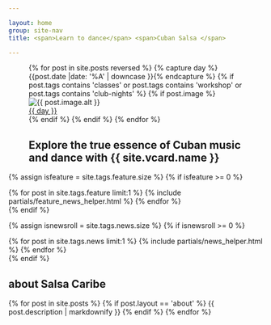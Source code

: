```yaml
---

layout: home
group: site-nav
title: <span>Learn to dance</span> <span>Cuban Salsa </span>

---
```

<section class="section event-list">
<figure class="figure-hero">
{% for post in site.posts reversed  %}
{%  capture day %}{{post.date |date: '%A' | downcase }}{% endcapture %}
{% if post.tags contains 'classes' or post.tags contains 'workshop' or post.tags contains 'club-nights' %}
{% if post.image %}
<div class="event-header">
  <div  data-alt="{{ post.image.alt }}" data-picture class="hero">
    <div data-src="{{ post.image.small }}"></div>
    <div data-src="{{ post.image.medium }}" data-media="(min-width: 400px)"></div>
    <div data-src="{{ post.image.medium@2x }}" data-media="(min-width: 400px) and (min-device-pixel-ratio: 2.0)"></div>
    <!--[if (lt IE 9) & (!IEMobile)]>
      <div data-src="{{ post.image.medium }}"></div>
      <![endif]>-->
    <noscript>
      <img src="{{ post.image.small }}" alt="{{ post.image.alt }}"  />
    </noscript>
  </div>
  <a href="{{ post.url }}"  class="overlay">{{ day }}</a>
</div>
{% endif %}
{% endif %}
{% endfor %}

  <figaption class="figcaption">
    <h2 class="summary">Explore the true essence of Cuban music and dance <span>with {{ site.vcard.name }}</span></h2>
  </figaption>
</figure>

</section>

{% assign isfeature = site.tags.feature.size  %}
{% if isfeature >= 0  %}
  <section class="section featured">
    {% for post in site.tags.feature  limit:1 %}
      {% include partials/feature_news_helper.html %}
    {% endfor %}
  </section>
{% endif %}

{% assign isnewsroll =  site.tags.news.size  %}
{% if isnewsroll >= 0 %}
<section class="section news-roll">
  {% for post in site.tags.news limit:1  %}
    {% include partials/news_helper.html %}
  {% endfor %}
</section>
{% endif %}

<section class="section about">
  <h2 class="section-title">about Salsa Caribe</h2>
  {% for post in site.posts  %}
    {% if post.layout == 'about' %}
      {{ post.description | markdownify }}
    {% endif %}
  {% endfor %}
</section>
